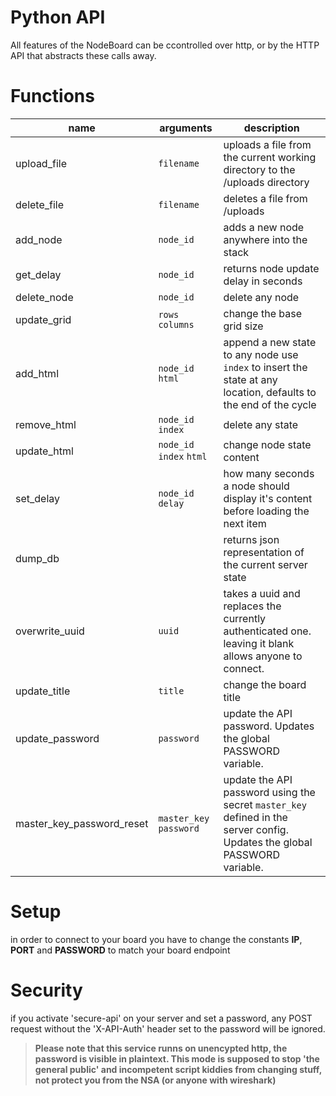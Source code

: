 # Python API
All features of the NodeBoard can be ccontrolled over http, or by the HTTP API that abstracts these calls away.

# Functions
|name|arguments|description
|---|---|---
upload_file|`filename`|uploads a file from the current working directory to the /uploads directory
delete_file|`filename`|deletes a file from /uploads
add_node|`node_id`| adds a new node anywhere into the stack
get_delay|`node_id`| returns node update delay in seconds
delete_node|`node_id`|delete any node
update_grid|`rows` `columns`|change the base grid size
add_html|`node_id` `html`|append a new state to any node use `index` to insert the state at any location, defaults to the end of the cycle
remove_html|`node_id` `index`| delete any state
update_html|`node_id` `index` `html`|change node state content
set_delay|`node_id` `delay`| how many seconds a node should display it's content before loading the next item
dump_db||returns json representation of the current server state
overwrite_uuid|`uuid`|takes a uuid and replaces the currently authenticated one. leaving it blank allows anyone to connect.
update_title|`title`|change the board title
update_password|`password`|update the API password. Updates the global PASSWORD variable.
master_key_password_reset|`master_key` `password`|update the API password using the secret `master_key` defined in the server config. Updates the global PASSWORD variable.

# Setup
in order to connect to your board you have to change the constants **IP**, **PORT** and **PASSWORD**
to match your board endpoint

# Security
if you activate 'secure-api' on your server and set a password, any POST request without
the 'X-API-Auth' header set to the password will be ignored.

>**Please note that this service runns on unencypted http, the password is visible in plaintext.
This mode is supposed to stop 'the general public' and incompetent script kiddies from
changing stuff, not protect you from the NSA (or anyone with wireshark)**
